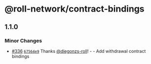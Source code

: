 # @roll-network/contract-bindings

## 1.1.0

### Minor Changes

- [#336](https://github.com/roll-network/tryrolljs/pull/336) [`67564e9`](https://github.com/roll-network/tryrolljs/commit/67564e97988b459effa8a11b7cf6819a9014fd76) Thanks [@diegonzs-roll](https://github.com/diegonzs-roll)! - - Add withdrawal contract bindings

